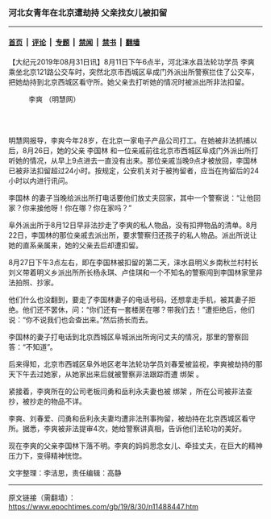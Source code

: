 ### 河北女青年在北京遭劫持 父亲找女儿被扣留

---

#### [首页](../../../..?n11488447) &nbsp;|&nbsp; [评论](../../../../../epoch-comment?n11488447) &nbsp;|&nbsp; [专题](../../../../../epoch-special?n11488447) &nbsp;|&nbsp; [禁闻](../../../../../epoch-news?n11488447) &nbsp;|&nbsp; [禁书](../../../../../books?n11488447) &nbsp;|&nbsp; [翻墙](https://github.com/gfw-breaker/nogfw/blob/master/README.md?n11488447)


<div class="post_content" id="artbody" itemprop="articleBody">
 <!-- article content begin -->
 <p>
  【大纪元2019年08月31日讯】8月11日下午6点半，河北涞水县法轮功学员
  <ok href="https://www.epochtimes.com/gb/tag/%E6%9D%8E%E7%88%BD.html">
   李爽
  </ok>
  乘坐北京121路公交车时，突然北京市西城区阜成门外派出所警察拦住了公交车，把她劫持到北京西城区看守所。她父亲去打听她的情况时被派出所非法扣留。
 </p>
 <figure aria-describedby="caption-attachment-11488472" class="wp-caption aligncenter" id="attachment_11488472" style="width: 214px">
  <ok href="https://i.epochtimes.com/assets/uploads/2019/08/2019-8-23-li-shuang.jpg" target="_blank">
   <img alt="" class="wp-image-11488472" src="https://i.epochtimes.com/assets/uploads/2019/08/2019-8-23-li-shuang-600x825.jpg"/>
  </ok>
  <br/><figcaption class="wp-caption-text" id="caption-attachment-11488472">
   <ok href="https://www.epochtimes.com/gb/tag/%E6%9D%8E%E7%88%BD.html">
    李爽
   </ok>
   （明慧网）
  </figcaption><br/>
 </figure><br/>
 <p>
  明慧网报导，李爽今年28岁，在北京一家电子产品公司打工。在她被非法抓捕以后，8月26日，她的父亲
  <ok href="https://www.epochtimes.com/gb/tag/%E6%9D%8E%E5%9B%BD%E6%9E%97.html">
   李国林
  </ok>
  和一位亲戚前往北京市西城区阜成门外派出所打听她的情况，从早上9点进去一直没有出来。那位亲戚当晚9点才被放回，李国林已被非法扣留超过24小时。按规定，公安机关对于被拘留者，应当在拘留后的24小时以内进行讯问。
 </p>
 <p>
  <ok href="https://www.epochtimes.com/gb/tag/%E6%9D%8E%E5%9B%BD%E6%9E%97.html">
   李国林
  </ok>
  的妻子当晚给派出所打电话要他们放丈夫回家，其中一个警察说：“让他回家？你来接他呀！你在哪？你在家吗？”
 </p>
 <p>
  阜外派出所于8月12日早非法抄走了李爽的私人物品，没有扣押物品的清单。8月22日，李国林的那位亲戚去派出所，要求警察归还孩子的私人物品。派出所说让她的直系亲属来，她的父亲去后却遭扣留。
 </p>
 <p>
  8月27日下午3点左右，即在李国林被扣留的第二天，涞水县明义乡南秋兰村村长刘义带着明义乡派出所所长杨永琪、卢佳琪和一个不知名的警察闯到李国林家里非法拍照、抄家。
 </p>
 <p>
  他们什么也没翻到，要走了李国林妻子的电话号码，还想拿走手机，被其妻子拒绝。他们还不罢休，问：“你们还有一套楼房在哪？带我们去！”遭拒绝后，他们说：“你不说我们也会查出来。”然后扬长而去。
 </p>
 <p>
  李国林的妻子打电话到北京西城区阜城派出所询问丈夫的情况，那里的警察回答：“不知道”。
 </p>
 <p>
  后来得知，北京市西城区阜外地区老年法轮功学员刘春爱被监视，李爽被劫持的那天下午去过她家，从她家出来后就被警察非法跟踪而遭
  <ok href="https://www.epochtimes.com/gb/tag/%E7%BB%91%E6%9E%B6.html">
   绑架
  </ok>
  。
 </p>
 <p>
  紧接着，李爽所在的公司老板闫勇和岳利永夫妻也被
  <ok href="https://www.epochtimes.com/gb/tag/%E7%BB%91%E6%9E%B6.html">
   绑架
  </ok>
  ，所在公司被非法查抄，被抄走的物品不详。
 </p>
 <p>
  李爽、刘春爱、闫勇和岳利永夫妻均遭非法刑事拘留，被劫持在北京西城区看守所。据悉，李爽被非法提审4次，她给警察讲真相，告诉他们法轮功的美好。
 </p>
 <p>
  现在李爽的父亲李国林下落不明。李爽的妈妈思念女儿、牵挂丈夫，在巨大的精神压力下，变得精神恍惚。
 </p>
 <p>
  文字整理：李洁思，责任编辑：高静
 </p>
 <!-- article content end -->
 <div id="below_article_ad">
 </div>
</div>


---

原文链接（需翻墙）：https://www.epochtimes.com/gb/19/8/30/n11488447.htm